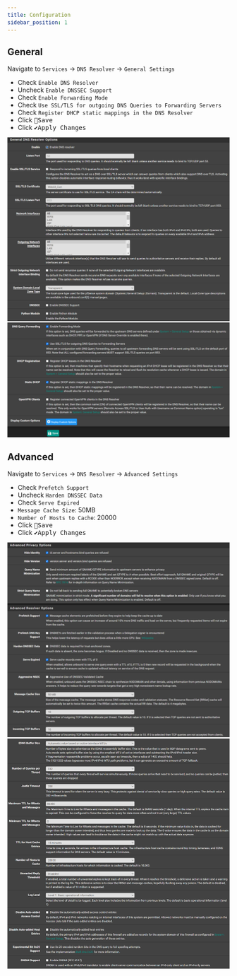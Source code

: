 ```yaml
---
title: Configuration
sidebar_position: 1
---
```


## General

Navigate to `Services` -> `DNS Resolver` -> `General Settings`

- Check `Enable DNS Resolver`
- Uncheck `Enable DNSSEC Support`
- Check `Enable Forwarding Mode`
- Check `Use SSL/TLS for outgoing DNS Queries to Forwarding Servers`
- Check `Register DHCP static mappings in the DNS Resolver`
- Click <kbd>💾Save</kbd>
- Click <kbd>✔️Apply Changes</kbd>

![resolver-general1](img/resolver-general1.png)
![resolver-general2](img/resolver-general2.png)

## Advanced

Navigate to `Services` -> `DNS Resolver` -> `Advanced Settings`

- Check `Prefetch Support`
- Uncheck `Harden DNSSEC Data`
- Check `Serve Expired`
- `Message Cache Size`: 50MB
- `Number of Hosts to Cache`: 20000
- Click <kbd>💾Save</kbd>
- Click <kbd>✔️Apply Changes</kbd>

![resolver-advanced1](img/resolver-advanced1.png)
![resolver-advanced2](img/resolver-advanced2.png)
